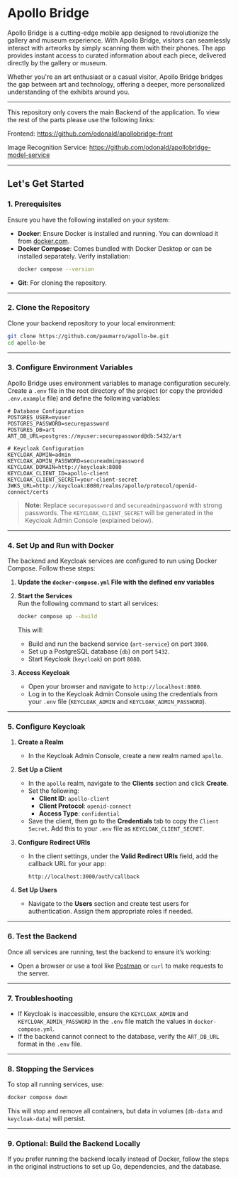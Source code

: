 # **Apollo Bridge**

Apollo Bridge is a cutting-edge mobile app designed to revolutionize the gallery and museum experience. With Apollo Bridge, visitors can seamlessly interact with artworks by simply scanning them with their phones. The app provides instant access to curated information about each piece, delivered directly by the gallery or museum.

Whether you're an art enthusiast or a casual visitor, Apollo Bridge bridges the gap between art and technology, offering a deeper, more personalized understanding of the exhibits around you.

---

This repository only covers the main Backend of the application. To view the rest of the parts please use the following links:

Frontend: https://github.com/odonald/apollobridge-front

Image Recognition Service: https://github.com/odonald/apollobridge-model-service

---

## **Let's Get Started**

### **1. Prerequisites**
Ensure you have the following installed on your system:
- **Docker**: Ensure Docker is installed and running. You can download it from [docker.com](https://www.docker.com/).
- **Docker Compose**: Comes bundled with Docker Desktop or can be installed separately. Verify installation:
  ```bash
  docker compose --version
  ```
- **Git**: For cloning the repository.

---

### **2. Clone the Repository**
Clone your backend repository to your local environment:
```bash
git clone https://github.com/paumarro/apollo-be.git
cd apollo-be
```

---

### **3. Configure Environment Variables**
Apollo Bridge uses environment variables to manage configuration securely. Create a `.env` file in the root directory of the project (or copy the provided `.env.example` file) and define the following variables:

```env
# Database Configuration
POSTGRES_USER=myuser
POSTGRES_PASSWORD=securepassword
POSTGRES_DB=art
ART_DB_URL=postgres://myuser:securepassword@db:5432/art

# Keycloak Configuration
KEYCLOAK_ADMIN=admin
KEYCLOAK_ADMIN_PASSWORD=secureadminpassword
KEYCLOAK_DOMAIN=http://keycloak:8080
KEYCLOAK_CLIENT_ID=apollo-client
KEYCLOAK_CLIENT_SECRET=your-client-secret
JWKS_URL=http://keycloak:8080/realms/apollo/protocol/openid-connect/certs
```

> **Note:** Replace `securepassword` and `secureadminpassword` with strong passwords. The `KEYCLOAK_CLIENT_SECRET` will be generated in the Keycloak Admin Console (explained below).

---

### **4. Set Up and Run with Docker**
The backend and Keycloak services are configured to run using Docker Compose. Follow these steps:

1. **Update the `docker-compose.yml` File with the defined env variables**  


2. **Start the Services**  
   Run the following command to start all services:
   ```bash
   docker compose up --build
   ```

   This will:
   - Build and run the backend service (`art-service`) on port `3000`.
   - Set up a PostgreSQL database (`db`) on port `5432`.
   - Start Keycloak (`keycloak`) on port `8080`.

3. **Access Keycloak**  
   - Open your browser and navigate to `http://localhost:8080`.
   - Log in to the Keycloak Admin Console using the credentials from your `.env` file (`KEYCLOAK_ADMIN` and `KEYCLOAK_ADMIN_PASSWORD`).

---

### **5. Configure Keycloak**
1. **Create a Realm**  
   - In the Keycloak Admin Console, create a new realm named `apollo`.

2. **Set Up a Client**  
   - In the `apollo` realm, navigate to the **Clients** section and click **Create**.
   - Set the following:
     - **Client ID**: `apollo-client`
     - **Client Protocol**: `openid-connect`
     - **Access Type**: `confidential`
   - Save the client, then go to the **Credentials** tab to copy the `Client Secret`. Add this to your `.env` file as `KEYCLOAK_CLIENT_SECRET`.

3. **Configure Redirect URIs**  
   - In the client settings, under the **Valid Redirect URIs** field, add the callback URL for your app:
     ```
     http://localhost:3000/auth/callback
     ```

4. **Set Up Users**  
   - Navigate to the **Users** section and create test users for authentication. Assign them appropriate roles if needed.

---

### **6. Test the Backend**
Once all services are running, test the backend to ensure it’s working:
- Open a browser or use a tool like [Postman](https://www.postman.com/) or `curl` to make requests to the server.

---

### **7. Troubleshooting**
- If Keycloak is inaccessible, ensure the `KEYCLOAK_ADMIN` and `KEYCLOAK_ADMIN_PASSWORD` in the `.env` file match the values in `docker-compose.yml`.
- If the backend cannot connect to the database, verify the `ART_DB_URL` format in the `.env` file.

---

### **8. Stopping the Services**
To stop all running services, use:
```bash
docker compose down
```

This will stop and remove all containers, but data in volumes (`db-data` and `keycloak-data`) will persist.

---

### **9. Optional: Build the Backend Locally**
If you prefer running the backend locally instead of Docker, follow the steps in the original instructions to set up Go, dependencies, and the database.

